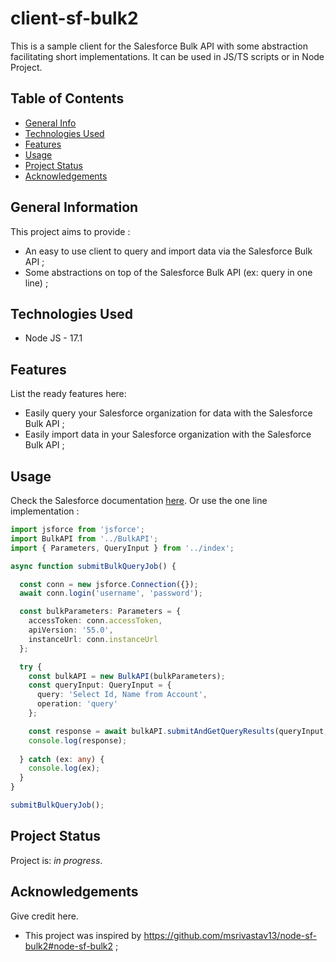 # client-sf-bulk2

This is a sample client for the Salesforce Bulk API with some abstraction facilitating short implementations. It can be used in JS/TS scripts or in Node Project.

## Table of Contents

- [General Info](#general-information)
- [Technologies Used](#technologies-used)
- [Features](#features)
- [Usage](#usage)
- [Project Status](#project-status)
- [Acknowledgements](#acknowledgements)

## General Information

This project aims to provide :
- An easy to use client to query and import data via the Salesforce Bulk API ;
- Some abstractions on top of the Salesforce Bulk API (ex: query in one line) ;

## Technologies Used

- Node JS - 17.1

## Features

List the ready features here:

- Easily query your Salesforce organization for data with the Salesforce Bulk API ;
- Easily import data in your Salesforce organization with the Salesforce Bulk API ;

## Usage

Check the Salesforce documentation [here](https://developer.salesforce.com/docs/atlas.en-us.api_asynch.meta/api_asynch/bulk_api_2_0.htm).
Or use the one line implementation :

```typescript
import jsforce from 'jsforce';
import BulkAPI from '../BulkAPI';
import { Parameters, QueryInput } from '../index';

async function submitBulkQueryJob() {

  const conn = new jsforce.Connection({});
  await conn.login('username', 'password');

  const bulkParameters: Parameters = {
    accessToken: conn.accessToken,
    apiVersion: '55.0',
    instanceUrl: conn.instanceUrl
  };

  try {
    const bulkAPI = new BulkAPI(bulkParameters);
    const queryInput: QueryInput = {
      query: 'Select Id, Name from Account',
      operation: 'query'
    };

    const response = await bulkAPI.submitAndGetQueryResults(queryInput, 10);
    console.log(response);
    
  } catch (ex: any) {
    console.log(ex);
  }
}

submitBulkQueryJob();
```
## Project Status

Project is: _in progress_.


## Acknowledgements

Give credit here.

- This project was inspired by https://github.com/msrivastav13/node-sf-bulk2#node-sf-bulk2 ;
